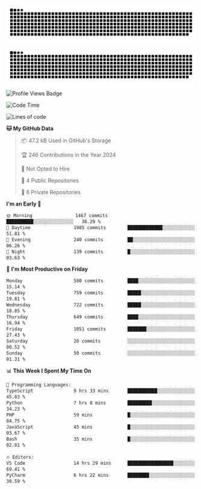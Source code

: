 <img src="https://github.com/nielsbaggerman/nielsbaggerman/blob/output/github-contribution-grid-snake.svg#gh-light-mode-only" alt="GitHub Snake Light">
<img src="https://github.com/nielsbaggerman/nielsbaggerman/blob/output/github-contribution-grid-snake-dark.svg#gh-dark-mode-only" alt="GitHub Snake Dark">
<img src="https://komarev.com/ghpvc/?username=nielsbaggerman&amp;label=Profile+Views" alt="Profile Views Badge" />

<!--START_SECTION:waka-->
![Code Time](http://img.shields.io/badge/Code%20Time-2%2C047%20hrs%2047%20mins-blue)

![Lines of code](https://img.shields.io/badge/From%20Hello%20World%20I%27ve%20Written-7.5%20million%20lines%20of%20code-blue)

**🐱 My GitHub Data** 

> 📦 47.2 kB Used in GitHub's Storage 
 > 
> 🏆 246 Contributions in the Year 2024
 > 
> 🚫 Not Opted to Hire
 > 
> 📜 4 Public Repositories 
 > 
> 🔑 6 Private Repositories 
 > 
**I'm an Early 🐤** 

```text
🌞 Morning                1467 commits        ██████████░░░░░░░░░░░░░░░   38.29 % 
🌆 Daytime                1985 commits        █████████████░░░░░░░░░░░░   51.81 % 
🌃 Evening                240 commits         ██░░░░░░░░░░░░░░░░░░░░░░░   06.26 % 
🌙 Night                  139 commits         █░░░░░░░░░░░░░░░░░░░░░░░░   03.63 % 
```
📅 **I'm Most Productive on Friday** 

```text
Monday                   580 commits         ████░░░░░░░░░░░░░░░░░░░░░   15.14 % 
Tuesday                  759 commits         █████░░░░░░░░░░░░░░░░░░░░   19.81 % 
Wednesday                722 commits         █████░░░░░░░░░░░░░░░░░░░░   18.85 % 
Thursday                 649 commits         ████░░░░░░░░░░░░░░░░░░░░░   16.94 % 
Friday                   1051 commits        ███████░░░░░░░░░░░░░░░░░░   27.43 % 
Saturday                 20 commits          ░░░░░░░░░░░░░░░░░░░░░░░░░   00.52 % 
Sunday                   50 commits          ░░░░░░░░░░░░░░░░░░░░░░░░░   01.31 % 
```


📊 **This Week I Spent My Time On** 

```text
💬 Programming Languages: 
TypeScript               9 hrs 33 mins       ███████████░░░░░░░░░░░░░░   45.83 % 
Python                   7 hrs 8 mins        █████████░░░░░░░░░░░░░░░░   34.23 % 
PHP                      59 mins             █░░░░░░░░░░░░░░░░░░░░░░░░   04.75 % 
JavaScript               45 mins             █░░░░░░░░░░░░░░░░░░░░░░░░   03.67 % 
Bash                     35 mins             █░░░░░░░░░░░░░░░░░░░░░░░░   02.81 % 

🔥 Editors: 
VS Code                  14 hrs 29 mins      █████████████████░░░░░░░░   69.41 % 
PyCharm                  6 hrs 22 mins       ████████░░░░░░░░░░░░░░░░░   30.59 % 
```


<!--END_SECTION:waka-->
